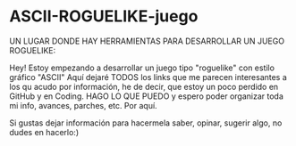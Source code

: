 # ASCII-ROGUELIKE-juego
UN LUGAR DONDE HAY HERRAMIENTAS PARA DESARROLLAR UN JUEGO ROGUELIKE:

Hey! Estoy empezando a desarrollar un juego tipo "roguelike" con estilo gráfico "ASCII"
Aquí dejaré TODOS los links que me parecen interesantes a los qu acudo por información, he de decir, que estoy un poco perdido en GitHub y en Coding.
HAGO LO QUE PUEDO y espero poder organizar toda mi info, avances, parches, etc. Por aquí. 

Si gustas dejar información para hacermela saber, opinar, sugerir algo, no dudes en hacerlo:)
